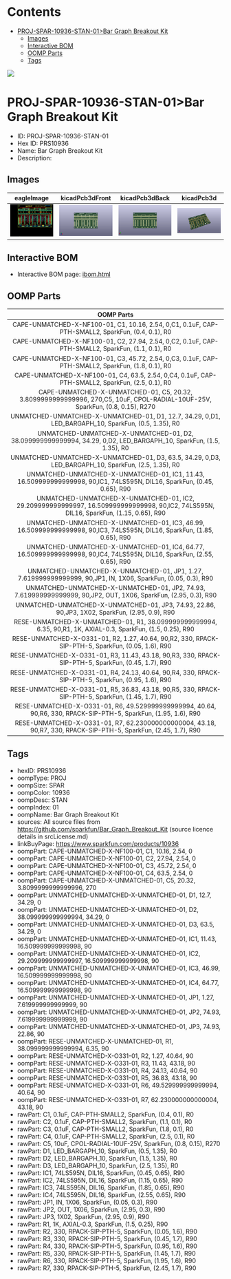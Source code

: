 



Contents
========

* [PROJ-SPAR-10936-STAN-01>Bar Graph Breakout Kit](#proj-spar-10936-stan-01bar-graph-breakout-kit)
	* [Images](#images)
	* [Interactive BOM](#interactive-bom)
	* [OOMP Parts](#oomp-parts)
	* [Tags](#tags)
  
![][im]
# PROJ-SPAR-10936-STAN-01>Bar Graph Breakout Kit

- ID: PROJ-SPAR-10936-STAN-01
- Hex ID: PRS10936
- Name: Bar Graph Breakout Kit
- Description: 

## Images
  
  

|eagleImage|kicadPcb3dFront|kicadPcb3dBack|kicadPcb3d|
| :---: | :---: | :---: | :---: |
|[![eagleImage](eagleImage_140.png)](eagleImage_600.png)|[![kicadPcb3dFront](kicadPcb3dFront_140.png)](kicadPcb3dFront_600.png)|[![kicadPcb3dBack](kicadPcb3dBack_140.png)](kicadPcb3dBack_600.png)|[![kicadPcb3d](kicadPcb3d_140.png)](kicadPcb3d_600.png)|

## Interactive BOM

- Interactive BOM page: [ibom.html](kicad/bom/ibom.html)

## OOMP Parts
  

|OOMP Parts|
| :---: |
|CAPE-UNMATCHED-X-NF100-01, C1, 10.16, 2.54, 0,C1, 0.1uF, CAP-PTH-SMALL2, SparkFun, (0.4, 0.1), R0|
|CAPE-UNMATCHED-X-NF100-01, C2, 27.94, 2.54, 0,C2, 0.1uF, CAP-PTH-SMALL2, SparkFun, (1.1, 0.1), R0|
|CAPE-UNMATCHED-X-NF100-01, C3, 45.72, 2.54, 0,C3, 0.1uF, CAP-PTH-SMALL2, SparkFun, (1.8, 0.1), R0|
|CAPE-UNMATCHED-X-NF100-01, C4, 63.5, 2.54, 0,C4, 0.1uF, CAP-PTH-SMALL2, SparkFun, (2.5, 0.1), R0|
|CAPE-UNMATCHED-X-UNMATCHED-01, C5, 20.32, 3.8099999999999996, 270,C5, 10uF, CPOL-RADIAL-10UF-25V, SparkFun, (0.8, 0.15), R270|
|UNMATCHED-UNMATCHED-X-UNMATCHED-01, D1, 12.7, 34.29, 0,D1, LED_BARGAPH_10, SparkFun, (0.5, 1.35), R0|
|UNMATCHED-UNMATCHED-X-UNMATCHED-01, D2, 38.099999999999994, 34.29, 0,D2, LED_BARGAPH_10, SparkFun, (1.5, 1.35), R0|
|UNMATCHED-UNMATCHED-X-UNMATCHED-01, D3, 63.5, 34.29, 0,D3, LED_BARGAPH_10, SparkFun, (2.5, 1.35), R0|
|UNMATCHED-UNMATCHED-X-UNMATCHED-01, IC1, 11.43, 16.509999999999998, 90,IC1, 74LS595N, DIL16, SparkFun, (0.45, 0.65), R90|
|UNMATCHED-UNMATCHED-X-UNMATCHED-01, IC2, 29.209999999999997, 16.509999999999998, 90,IC2, 74LS595N, DIL16, SparkFun, (1.15, 0.65), R90|
|UNMATCHED-UNMATCHED-X-UNMATCHED-01, IC3, 46.99, 16.509999999999998, 90,IC3, 74LS595N, DIL16, SparkFun, (1.85, 0.65), R90|
|UNMATCHED-UNMATCHED-X-UNMATCHED-01, IC4, 64.77, 16.509999999999998, 90,IC4, 74LS595N, DIL16, SparkFun, (2.55, 0.65), R90|
|UNMATCHED-UNMATCHED-X-UNMATCHED-01, JP1, 1.27, 7.619999999999999, 90,JP1, IN, 1X06, SparkFun, (0.05, 0.3), R90|
|UNMATCHED-UNMATCHED-X-UNMATCHED-01, JP2, 74.93, 7.619999999999999, 90,JP2, OUT, 1X06, SparkFun, (2.95, 0.3), R90|
|UNMATCHED-UNMATCHED-X-UNMATCHED-01, JP3, 74.93, 22.86, 90,JP3, 1X02, SparkFun, (2.95, 0.9), R90|
|RESE-UNMATCHED-X-UNMATCHED-01, R1, 38.099999999999994, 6.35, 90,R1, 1K, AXIAL-0.3, SparkFun, (1.5, 0.25), R90|
|RESE-UNMATCHED-X-O331-01, R2, 1.27, 40.64, 90,R2, 330, RPACK-SIP-PTH-5, SparkFun, (0.05, 1.6), R90|
|RESE-UNMATCHED-X-O331-01, R3, 11.43, 43.18, 90,R3, 330, RPACK-SIP-PTH-5, SparkFun, (0.45, 1.7), R90|
|RESE-UNMATCHED-X-O331-01, R4, 24.13, 40.64, 90,R4, 330, RPACK-SIP-PTH-5, SparkFun, (0.95, 1.6), R90|
|RESE-UNMATCHED-X-O331-01, R5, 36.83, 43.18, 90,R5, 330, RPACK-SIP-PTH-5, SparkFun, (1.45, 1.7), R90|
|RESE-UNMATCHED-X-O331-01, R6, 49.529999999999994, 40.64, 90,R6, 330, RPACK-SIP-PTH-5, SparkFun, (1.95, 1.6), R90|
|RESE-UNMATCHED-X-O331-01, R7, 62.230000000000004, 43.18, 90,R7, 330, RPACK-SIP-PTH-5, SparkFun, (2.45, 1.7), R90|

## Tags

- hexID: PRS10936
- oompType: PROJ
- oompSize: SPAR
- oompColor: 10936
- oompDesc: STAN
- oompIndex: 01
- oompName: Bar Graph Breakout Kit
- sources: All source files from https://github.com/sparkfun/Bar_Graph_Breakout_Kit (source licence details in srcLicense.md)
- linkBuyPage: https://www.sparkfun.com/products/10936
- oompPart: CAPE-UNMATCHED-X-NF100-01, C1, 10.16, 2.54, 0
- oompPart: CAPE-UNMATCHED-X-NF100-01, C2, 27.94, 2.54, 0
- oompPart: CAPE-UNMATCHED-X-NF100-01, C3, 45.72, 2.54, 0
- oompPart: CAPE-UNMATCHED-X-NF100-01, C4, 63.5, 2.54, 0
- oompPart: CAPE-UNMATCHED-X-UNMATCHED-01, C5, 20.32, 3.8099999999999996, 270
- oompPart: UNMATCHED-UNMATCHED-X-UNMATCHED-01, D1, 12.7, 34.29, 0
- oompPart: UNMATCHED-UNMATCHED-X-UNMATCHED-01, D2, 38.099999999999994, 34.29, 0
- oompPart: UNMATCHED-UNMATCHED-X-UNMATCHED-01, D3, 63.5, 34.29, 0
- oompPart: UNMATCHED-UNMATCHED-X-UNMATCHED-01, IC1, 11.43, 16.509999999999998, 90
- oompPart: UNMATCHED-UNMATCHED-X-UNMATCHED-01, IC2, 29.209999999999997, 16.509999999999998, 90
- oompPart: UNMATCHED-UNMATCHED-X-UNMATCHED-01, IC3, 46.99, 16.509999999999998, 90
- oompPart: UNMATCHED-UNMATCHED-X-UNMATCHED-01, IC4, 64.77, 16.509999999999998, 90
- oompPart: UNMATCHED-UNMATCHED-X-UNMATCHED-01, JP1, 1.27, 7.619999999999999, 90
- oompPart: UNMATCHED-UNMATCHED-X-UNMATCHED-01, JP2, 74.93, 7.619999999999999, 90
- oompPart: UNMATCHED-UNMATCHED-X-UNMATCHED-01, JP3, 74.93, 22.86, 90
- oompPart: RESE-UNMATCHED-X-UNMATCHED-01, R1, 38.099999999999994, 6.35, 90
- oompPart: RESE-UNMATCHED-X-O331-01, R2, 1.27, 40.64, 90
- oompPart: RESE-UNMATCHED-X-O331-01, R3, 11.43, 43.18, 90
- oompPart: RESE-UNMATCHED-X-O331-01, R4, 24.13, 40.64, 90
- oompPart: RESE-UNMATCHED-X-O331-01, R5, 36.83, 43.18, 90
- oompPart: RESE-UNMATCHED-X-O331-01, R6, 49.529999999999994, 40.64, 90
- oompPart: RESE-UNMATCHED-X-O331-01, R7, 62.230000000000004, 43.18, 90
- rawPart: C1, 0.1uF, CAP-PTH-SMALL2, SparkFun, (0.4, 0.1), R0
- rawPart: C2, 0.1uF, CAP-PTH-SMALL2, SparkFun, (1.1, 0.1), R0
- rawPart: C3, 0.1uF, CAP-PTH-SMALL2, SparkFun, (1.8, 0.1), R0
- rawPart: C4, 0.1uF, CAP-PTH-SMALL2, SparkFun, (2.5, 0.1), R0
- rawPart: C5, 10uF, CPOL-RADIAL-10UF-25V, SparkFun, (0.8, 0.15), R270
- rawPart: D1, LED_BARGAPH_10, SparkFun, (0.5, 1.35), R0
- rawPart: D2, LED_BARGAPH_10, SparkFun, (1.5, 1.35), R0
- rawPart: D3, LED_BARGAPH_10, SparkFun, (2.5, 1.35), R0
- rawPart: IC1, 74LS595N, DIL16, SparkFun, (0.45, 0.65), R90
- rawPart: IC2, 74LS595N, DIL16, SparkFun, (1.15, 0.65), R90
- rawPart: IC3, 74LS595N, DIL16, SparkFun, (1.85, 0.65), R90
- rawPart: IC4, 74LS595N, DIL16, SparkFun, (2.55, 0.65), R90
- rawPart: JP1, IN, 1X06, SparkFun, (0.05, 0.3), R90
- rawPart: JP2, OUT, 1X06, SparkFun, (2.95, 0.3), R90
- rawPart: JP3, 1X02, SparkFun, (2.95, 0.9), R90
- rawPart: R1, 1K, AXIAL-0.3, SparkFun, (1.5, 0.25), R90
- rawPart: R2, 330, RPACK-SIP-PTH-5, SparkFun, (0.05, 1.6), R90
- rawPart: R3, 330, RPACK-SIP-PTH-5, SparkFun, (0.45, 1.7), R90
- rawPart: R4, 330, RPACK-SIP-PTH-5, SparkFun, (0.95, 1.6), R90
- rawPart: R5, 330, RPACK-SIP-PTH-5, SparkFun, (1.45, 1.7), R90
- rawPart: R6, 330, RPACK-SIP-PTH-5, SparkFun, (1.95, 1.6), R90
- rawPart: R7, 330, RPACK-SIP-PTH-5, SparkFun, (2.45, 1.7), R90



[im]: kicadPcb3d_450.png
